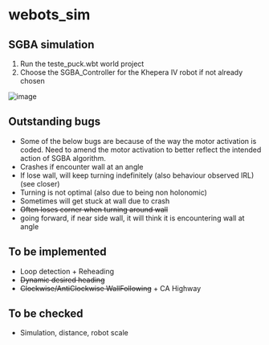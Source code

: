 # webots_sim
## SGBA simulation 
1) Run the teste_puck.wbt world project
2) Choose the SGBA_Controller for the Khepera IV robot if not already chosen

![image](https://github.com/TL-NUS-CFS/webots_sim/assets/77558792/5047ae5b-c01c-4eaa-9474-fb7a5c3d2ec9)

## Outstanding bugs

* Some of the below bugs are because of the way the motor activation is coded. Need to amend the motor activation to better reflect the intended action of SGBA algorithm.  
 * Crashes if encounter wall at an angle
 * If lose wall, will keep turning indefinitely (also behaviour observed IRL) (see closer)
 * Turning is not optimal (also due to being non holonomic)
 * Sometimes will get stuck at wall due to crash
 * ~~Often loses corner when turning around wall~~
 * going forward, if near side wall, it will think it is encountering wall at angle

## To be implemented
* Loop detection + Reheading
* ~~Dynamic desired heading~~
* ~~Clockwise/AntiClockwise WallFollowing~~ + CA Highway


## To be checked
* Simulation, distance, robot scale
